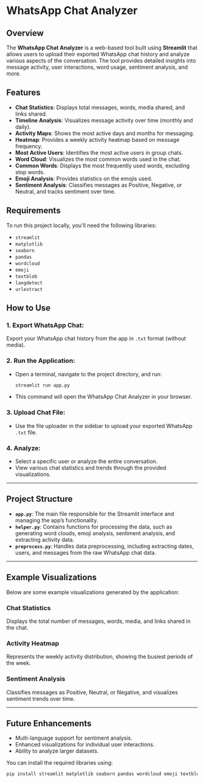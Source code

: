 # WhatsApp Chat Analyzer

## Overview

The **WhatsApp Chat Analyzer** is a web-based tool built using **Streamlit** that allows users to upload their exported WhatsApp chat history and analyze various aspects of the conversation. The tool provides detailed insights into message activity, user interactions, word usage, sentiment analysis, and more.

## Features

- **Chat Statistics**: Displays total messages, words, media shared, and links shared.
- **Timeline Analysis**: Visualizes message activity over time (monthly and daily).
- **Activity Maps**: Shows the most active days and months for messaging.
- **Heatmap**: Provides a weekly activity heatmap based on message frequency.
- **Most Active Users**: Identifies the most active users in group chats.
- **Word Cloud**: Visualizes the most common words used in the chat.
- **Common Words**: Displays the most frequently used words, excluding stop words.
- **Emoji Analysis**: Provides statistics on the emojis used.
- **Sentiment Analysis**: Classifies messages as Positive, Negative, or Neutral, and tracks sentiment over time.

## Requirements

To run this project locally, you'll need the following libraries:

- `streamlit`
- `matplotlib`
- `seaborn`
- `pandas`
- `wordcloud`
- `emoji`
- `textblob`
- `langdetect`
- `urlextract`


## How to Use

### 1. Export WhatsApp Chat:
Export your WhatsApp chat history from the app in `.txt` format (without media).

### 2. Run the Application:
- Open a terminal, navigate to the project directory, and run:
    ```bash
    streamlit run app.py
    ```
- This command will open the WhatsApp Chat Analyzer in your browser.

### 3. Upload Chat File:
- Use the file uploader in the sidebar to upload your exported WhatsApp `.txt` file.

### 4. Analyze:
- Select a specific user or analyze the entire conversation.
- View various chat statistics and trends through the provided visualizations.

---

## Project Structure

- **`app.py`**: The main file responsible for the Streamlit interface and managing the app’s functionality.
- **`helper.py`**: Contains functions for processing the data, such as generating word clouds, emoji analysis, sentiment analysis, and extracting activity data.
- **`preprocess.py`**: Handles data preprocessing, including extracting dates, users, and messages from the raw WhatsApp chat data.

---

## Example Visualizations

Below are some example visualizations generated by the application:

### Chat Statistics
Displays the total number of messages, words, media, and links shared in the chat.



### Activity Heatmap
Represents the weekly activity distribution, showing the busiest periods of the week.



### Sentiment Analysis
Classifies messages as Positive, Neutral, or Negative, and visualizes sentiment trends over time.



---

## Future Enhancements

- Multi-language support for sentiment analysis.
- Enhanced visualizations for individual user interactions.
- Ability to analyze larger datasets.

You can install the required libraries using:

```bash
pip install streamlit matplotlib seaborn pandas wordcloud emoji textblob langdetect urlextract
